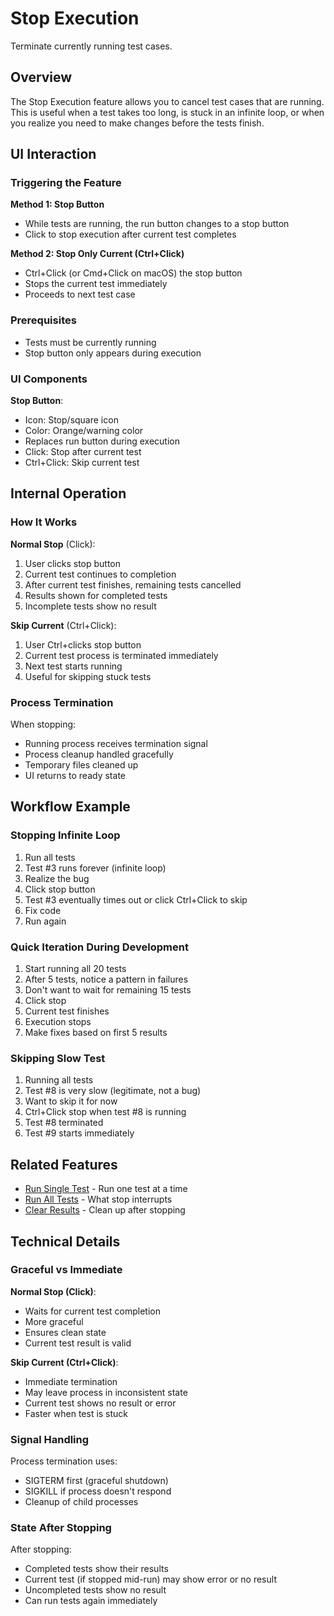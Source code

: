 # Stop Execution

Terminate currently running test cases.

## Overview

The Stop Execution feature allows you to cancel test cases that are running. This is useful when a test takes too long, is stuck in an infinite loop, or when you realize you need to make changes before the tests finish.

## UI Interaction

### Triggering the Feature

**Method 1: Stop Button**
- While tests are running, the run button changes to a stop button
- Click to stop execution after current test completes

**Method 2: Stop Only Current (Ctrl+Click)**
- Ctrl+Click (or Cmd+Click on macOS) the stop button
- Stops the current test immediately
- Proceeds to next test case

### Prerequisites

- Tests must be currently running
- Stop button only appears during execution

### UI Components

**Stop Button**:
- Icon: Stop/square icon
- Color: Orange/warning color
- Replaces run button during execution
- Click: Stop after current test
- Ctrl+Click: Skip current test

## Internal Operation

### How It Works

**Normal Stop** (Click):
1. User clicks stop button
2. Current test continues to completion
3. After current test finishes, remaining tests cancelled
4. Results shown for completed tests
5. Incomplete tests show no result

**Skip Current** (Ctrl+Click):
1. User Ctrl+clicks stop button
2. Current test process is terminated immediately
3. Next test starts running
4. Useful for skipping stuck tests

### Process Termination

When stopping:
- Running process receives termination signal
- Process cleanup handled gracefully
- Temporary files cleaned up
- UI returns to ready state

## Workflow Example

### Stopping Infinite Loop

1. Run all tests
2. Test #3 runs forever (infinite loop)
3. Realize the bug
4. Click stop button
5. Test #3 eventually times out or click Ctrl+Click to skip
6. Fix code
7. Run again

### Quick Iteration During Development

1. Start running all 20 tests
2. After 5 tests, notice a pattern in failures
3. Don't want to wait for remaining 15 tests
4. Click stop
5. Current test finishes
6. Execution stops
7. Make fixes based on first 5 results

### Skipping Slow Test

1. Running all tests
2. Test #8 is very slow (legitimate, not a bug)
3. Want to skip it for now
4. Ctrl+Click stop when test #8 is running
5. Test #8 terminated
6. Test #9 starts immediately

## Related Features

- [Run Single Test](run-single-test.md) - Run one test at a time
- [Run All Tests](run-all-tests.md) - What stop interrupts
- [Clear Results](clear-results.md) - Clean up after stopping

## Technical Details

### Graceful vs Immediate

**Normal Stop (Click)**:
- Waits for current test completion
- More graceful
- Ensures clean state
- Current test result is valid

**Skip Current (Ctrl+Click)**:
- Immediate termination
- May leave process in inconsistent state
- Current test shows no result or error
- Faster when test is stuck

### Signal Handling

Process termination uses:
- SIGTERM first (graceful shutdown)
- SIGKILL if process doesn't respond
- Cleanup of child processes

### State After Stopping

After stopping:
- Completed tests show their results
- Current test (if stopped mid-run) may show error or no result
- Uncompleted tests show no result
- Can run tests again immediately
